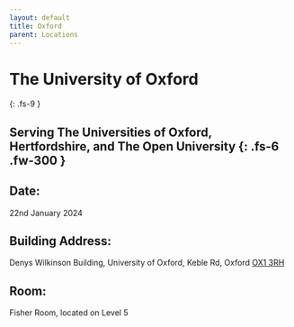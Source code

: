 ```yaml
---
layout: default
title: Oxford
parent: Locations
---
```


# The University of Oxford
{: .fs-9 }

Serving The Universities of Oxford, Hertfordshire, and The Open University
{: .fs-6 .fw-300 }
---

## Date:
22nd January 2024

## Building Address:
Denys Wilkinson Building, University of Oxford, Keble Rd, Oxford [OX1 3RH](https://maps.app.goo.gl/A2x81PUsovzgk8gd6)

## Room:
Fisher Room, located on Level 5